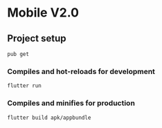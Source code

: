 # Mobile V2.0

## Project setup
```
pub get
```

### Compiles and hot-reloads for development
```
flutter run
```

### Compiles and minifies for production
```
flutter build apk/appbundle
```